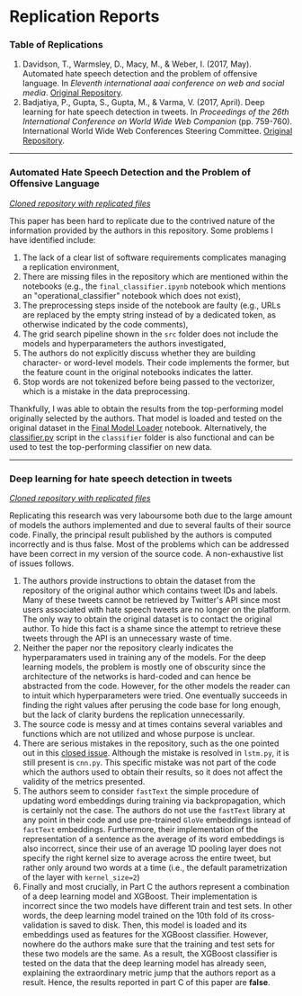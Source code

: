 # Replication Reports

### Table of Replications

1. Davidson, T., Warmsley, D., Macy, M., & Weber, I. (2017, May). Automated hate speech detection and the problem of offensive language. In _Eleventh international aaai conference on web and social media_. [Original Repository](https://github.com/t-davidson/hate-speech-and-offensive-language).
2. Badjatiya, P., Gupta, S., Gupta, M., & Varma, V. (2017, April). Deep learning for hate speech detection in tweets. In _Proceedings of the 26th International Conference on World Wide Web Companion_ (pp. 759-760). International World Wide Web Conferences Steering Committee. [Original Repository](https://github.com/pinkeshbadjatiya/twitter-hatespeech).

---

### Automated Hate Speech Detection and the Problem of Offensive Language
_[Cloned repository with replicated files](./Replications/Davidson2017)_

This paper has been hard to replicate due to the contrived nature of the information provided by the authors in this repository. Some problems I have identified include:
1. The lack of a clear list of software requirements complicates managing a replication environment,
2. There are missing files in the repository which are mentioned within the notebooks (e.g., the `final_classifier.ipynb` notebook which mentions an "operational_classifier" notebook which does not exist),
3. The preprocessing steps inside of the notebook are faulty (e.g., URLs are replaced by the empty string instead of by a dedicated token, as otherwise indicated by the code comments),
4. The grid search pipeline shown in the `src` folder does not include the models and hyperparameters the authors investigated,
5. The authors do not explicitly discuss whether they are building character- or word-level models. Their code implements the former, but the feature count in the original notebooks indicates the latter. 
6. Stop words are not tokenized before being passed to the vectorizer, which is a mistake in the data preprocessing.

Thankfully, I was able to obtain the results from the top-performing model originally selected by the authors. That model is loaded and tested on the original dataset in the [Final Model Loader](https://github.com/viniciusmss/Hate-Compare/blob/master/Replications/Davidson2017/Final%20Model%20Loader.ipynb) notebook. Alternatively, the [classifier.py](https://github.com/viniciusmss/Hate-Compare/blob/master/Replications/Davidson2017/classifier/classifier.py) script in the `classifier` folder is also functional and can be used to test the top-performing classifier on new data.

---

### Deep learning for hate speech detection in tweets
_[Cloned repository with replicated files](./Replications/Badjatiya2017)_

Replicating this research was very laboursome both due to the large amount of models the authors implemented and due to several faults of their source code. Finally, the principal result published by the authors is computed incorrectly and is thus false. Most of the problems which can be addressed have been correct in my version of the source code. A non-exhaustive list of issues follows.
1. The authors provide instructions to obtain the dataset from the repository of the original author which contains tweet IDs and labels. Many of these tweets cannot be retrieved by Twitter's API since most users associated with hate speech tweets are no longer on the platform. The only way to obtain the original dataset is to contact the original author. To hide this fact is a shame since the attempt to retrieve these tweets through the API is an unnecessary waste of time. 
2. Neither the paper nor the repository clearly indicates the hyperparamaters used in training any of the models. For the deep learning models, the problem is mostly one of obscurity since the architecture of the networks is hard-coded and can hence be abstracted from the code. However, for the other models the reader can to intuit which hyperparameters were tried. One eventually succeeds in finding the right values after perusing the code base for long enough, but the lack of clarity burdens the replication unnecessarily.
3. The source code is messy and at times contains several variables and functions which are not utilized and whose purpose is unclear. 
4. There are serious mistakes in the repository, such as the one pointed out in this [closed issue](https://github.com/pinkeshbadjatiya/twitter-hatespeech/issues/6). Although the mistake is resolved in `lstm.py`, it is still present is `cnn.py`. This specific mistake was not part of the code which the authors used to obtain their results, so it does not affect the validity of the metrics presented.
5. The authors seem to consider `fastText` the simple procedure of updating word embeddings during training via backpropagation, which is certainly not the case. The authors do not use the `fastText` library at any point in their code and use pre-trained `GloVe` embeddings isntead of `fastText` embeddings. Furthermore, their implementation of the representation of a sentence as the average of its word embeddings is also incorrect, since their use of an average 1D pooling layer does not specify the right kernel size to average across the entire tweet, but rather only around two words at a time (i.e., the default parametrization of the layer with `kernel_size=2`)
6. Finally and most crucially, in Part C the authors represent a combination of a deep learning model and XGBoost. Their implementation is incorrect since the two models have different train and test sets. In other words, the deep learning model trained on the 10th fold of its cross-validation is saved to disk. Then, this model is loaded and its embeddings used as features for the XGBoost classifier. However, nowhere do the authors make sure that the training and test sets for these two models are the same. As a result, the XGBoost classifier is tested on the data that the deep learning model has already seen, explaining the extraordinary metric jump that the authors report as a result. Hence, the results reported in part C of this paper are __false__. 
